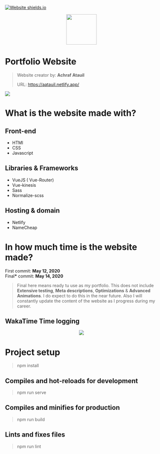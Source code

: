 [![Website shields.io](https://img.shields.io/website-up-down-green-red/http/shields.io.svg)](http://shields.io/)

<p align="center">
  <img width="100" src="./readme-assets/Portfolio-logo.svg">
</p>

# Portfolio Website

> Website creator by: **Achraf Atauil**
>
> URL: https://aatauil.netlify.app/

<img src="./readme-assets/screenshot.png">

# What is the website made with?
## Front-end

* HTMl
* CSS
* Javascript
  
## Libraries & Frameworks

* VueJS ( Vue-Router)
* Vue-kinesis
* Sass
* Normalize-scss

## Hosting & domain

* Netlify
* NameCheap

# In how much time is the website made?

First commit: **May 12, 2020** <br>
Final<b>*</b> commit: **May 14, 2020**

>  Final here means ready tu use as my portfolio. This does not include **Extensive testing**, **Meta descriptions**, **Optimizations**  & **Advanced Animations**. I do expect to do this in the near future. Also I will constantly update the content of the website as I progress during my career.

## WakaTime Time logging

<p align="center">
  <img src="./readme-assets/wakatime.png">
</p>


# Project setup
> npm install

## Compiles and hot-reloads for development
   
> npm run serve

## Compiles and minifies for production
  
> npm run build

## Lints and fixes files
   
>npm run lint









